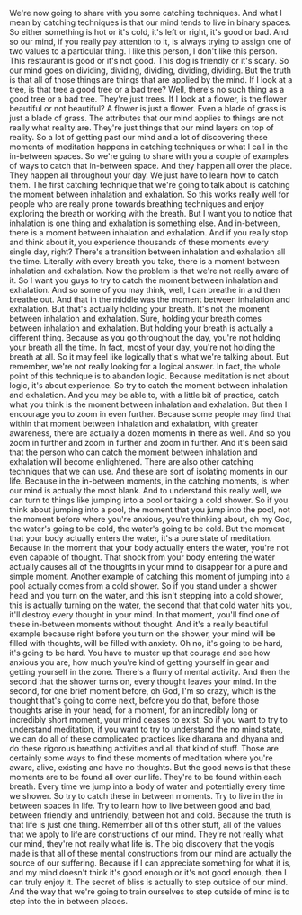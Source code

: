  We're now going to share with you some catching techniques. And what I mean by catching techniques is that our mind tends to live in binary spaces. So either something is hot or it's cold, it's left or right, it's good or bad. And so our mind, if you really pay attention to it, is always trying to assign one of two values to a particular thing. I like this person, I don't like this person. This restaurant is good or it's not good. This dog is friendly or it's scary. So our mind goes on dividing, dividing, dividing, dividing, dividing. But the truth is that all of those things are things that are applied by the mind. If I look at a tree, is that tree a good tree or a bad tree? Well, there's no such thing as a good tree or a bad tree. They're just trees. If I look at a flower, is the flower beautiful or not beautiful? A flower is just a flower. Even a blade of grass is just a blade of grass. The attributes that our mind applies to things are not really what reality are. They're just things that our mind layers on top of reality. So a lot of getting past our mind and a lot of discovering these moments of meditation happens in catching techniques or what I call in the in-between spaces. So we're going to share with you a couple of examples of ways to catch that in-between space. And they happen all over the place. They happen all throughout your day. We just have to learn how to catch them. The first catching technique that we're going to talk about is catching the moment between inhalation and exhalation. So this works really well for people who are really prone towards breathing techniques and enjoy exploring the breath or working with the breath. But I want you to notice that inhalation is one thing and exhalation is something else. And in-between, there is a moment between inhalation and exhalation. And if you really stop and think about it, you experience thousands of these moments every single day, right? There's a transition between inhalation and exhalation all the time. Literally with every breath you take, there is a moment between inhalation and exhalation. Now the problem is that we're not really aware of it. So I want you guys to try to catch the moment between inhalation and exhalation. And so some of you may think, well, I can breathe in and then breathe out. And that in the middle was the moment between inhalation and exhalation. But that's actually holding your breath. It's not the moment between inhalation and exhalation. Sure, holding your breath comes between inhalation and exhalation. But holding your breath is actually a different thing. Because as you go throughout the day, you're not holding your breath all the time. In fact, most of your day, you're not holding the breath at all. So it may feel like logically that's what we're talking about. But remember, we're not really looking for a logical answer. In fact, the whole point of this technique is to abandon logic. Because meditation is not about logic, it's about experience. So try to catch the moment between inhalation and exhalation. And you may be able to, with a little bit of practice, catch what you think is the moment between inhalation and exhalation. But then I encourage you to zoom in even further. Because some people may find that within that moment between inhalation and exhalation, with greater awareness, there are actually a dozen moments in there as well. And so you zoom in further and zoom in further and zoom in further. And it's been said that the person who can catch the moment between inhalation and exhalation will become enlightened. There are also other catching techniques that we can use. And these are sort of isolating moments in our life. Because in the in-between moments, in the catching moments, is when our mind is actually the most blank. And to understand this really well, we can turn to things like jumping into a pool or taking a cold shower. So if you think about jumping into a pool, the moment that you jump into the pool, not the moment before where you're anxious, you're thinking about, oh my God, the water's going to be cold, the water's going to be cold. But the moment that your body actually enters the water, it's a pure state of meditation. Because in the moment that your body actually enters the water, you're not even capable of thought. That shock from your body entering the water actually causes all of the thoughts in your mind to disappear for a pure and simple moment. Another example of catching this moment of jumping into a pool actually comes from a cold shower. So if you stand under a shower head and you turn on the water, and this isn't stepping into a cold shower, this is actually turning on the water, the second that that cold water hits you, it'll destroy every thought in your mind. In that moment, you'll find one of these in-between moments without thought. And it's a really beautiful example because right before you turn on the shower, your mind will be filled with thoughts, will be filled with anxiety. Oh no, it's going to be hard, it's going to be hard. You have to muster up that courage and see how anxious you are, how much you're kind of getting yourself in gear and getting yourself in the zone. There's a flurry of mental activity. And then the second that the shower turns on, every thought leaves your mind. In the second, for one brief moment before, oh God, I'm so crazy, which is the thought that's going to come next, before you do that, before those thoughts arise in your head, for a moment, for an incredibly long or incredibly short moment, your mind ceases to exist. So if you want to try to understand meditation, if you want to try to understand the no mind state, we can do all of these complicated practices like dharana and dhyana and do these rigorous breathing activities and all that kind of stuff. Those are certainly some ways to find these moments of meditation where you're aware, alive, existing and have no thoughts. But the good news is that these moments are to be found all over our life. They're to be found within each breath. Every time we jump into a body of water and potentially every time we shower. So try to catch these in between moments. Try to live in the in between spaces in life. Try to learn how to live between good and bad, between friendly and unfriendly, between hot and cold. Because the truth is that life is just one thing. Remember all of this other stuff, all of the values that we apply to life are constructions of our mind. They're not really what our mind, they're not really what life is. The big discovery that the yogis made is that all of these mental constructions from our mind are actually the source of our suffering. Because if I can appreciate something for what it is, and my mind doesn't think it's good enough or it's not good enough, then I can truly enjoy it. The secret of bliss is actually to step outside of our mind. And the way that we're going to train ourselves to step outside of mind is to step into the in between places.